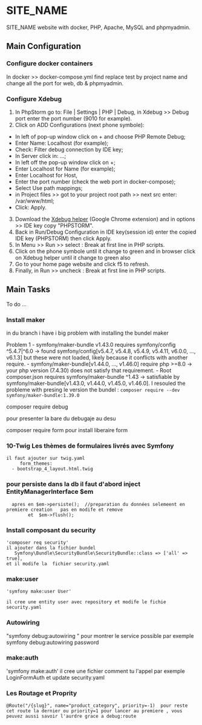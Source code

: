 # SITE_NAME

SITE_NAME website with docker, PHP, Apache, MySQL and phpmyadmin.


## Main Configuration

### Configure docker containers

In docker >> docker-compose.yml find replace test by project name and change all the port for web, db & phpmyadmin.


### Configure Xdebug

1. In PhpStorm go to: File | Settings | PHP | Debug, in Xdebug >> Debug port enter the port number (9010 for example).
2. Click on ADD Configurations (next phone symbole):
  - In left of pop-up window click on + and choose PHP Remote Debug;
  - Enter Name: Localhost (for example);
  - Check: Filter debug connection by IDE key;
  - In Server click in: ...;
  - In left off the pop-up window click on +;
  - Enter Localhost for Name (for example);
  - Enter Localhost for Host,
  - Enter the port number (check the web port in docker-compose);
  - Select Use path mappings;
  - in Project files >> got to your project root path >> next src enter: /var/www/html;
  - Click: Apply.
3. Download the [Xdebug helper](https://chrome.google.com/webstore/detail/xdebug-helper/eadndfjplgieldjbigjakmdgkmoaaaoc) (Google Chrome extension) and in options >> IDE key copy "PHPSTORM".
4. Back in Run/Debug Configuration in IDE key(session id) enter the copied IDE key (PHPSTORM) then click Apply.
5. In Menu >> Run >> select : Break at first line in PHP scripts.
6. Click on the phone symbole until it change to green and in browser click on Xdebug helper until it change to green also
7. Go to your home page website and click f5 to refresh.
8. Finally, in Run >> uncheck : Break at first line in PHP scripts.


## Main Tasks

To do ...


### Install maker
 in du branch i have i big problem with installing the bundel maker 

  Problem 1
    - symfony/maker-bundle v1.43.0 requires symfony/config ^5.4.7|^6.0 -> found symfony/config[v5.4.7, v5.4.8, v5.4.9, v5.4.11, v6.0.0, ..., v6.1.3] but these were not loaded, likely because it conflicts with another require.
    - symfony/maker-bundle[v1.44.0, ..., v1.46.0] require php >=8.0 -> your php version (7.4.30) does not satisfy that requirement.
    - Root composer.json requires symfony/maker-bundle ^1.43 -> satisfiable by symfony/maker-bundle[v1.43.0, v1.44.0, v1.45.0, v1.46.0].
 I resouled the probleme with presing le version the bundel :
     `composer require --dev symfony/maker-bundle:1.39.0`

composer require debug   

 pour presenter la bare du debugaje au desu 

 composer require form 
 pour install liberaire form

 ### 10-Twig Les thèmes de formulaires livrés avec Symfony

    il faut ajouter sur twig.yaml
         form_themes:
      - bootstrap_4_layout.html.twig 

  ### pour persiste dans la db  il faut d'abord inject EntityManagerInterface $em
      apres en $em->persiste();  //preparation du données selemeent en premiere creation   pas en modife et remove
            et  $em->flush();

  ### Install composant du security
    'composer req security'  
    il ajouter dans la fichier bundel 
       Symfony\Bundle\SecurityBundle\SecurityBundle::class => ['all' => true],
    et il modife la  fichier security.yaml

  ### make:user
    'symfony make:user User'

    il cree une entity user avec repository et modife le fichie security.yaml
  ### Autowiring
   "symfony debug:autowiring "
   pour montrer le service possible par exemple symfony debug:autowiring password

  ### make:auth
   'symfony make:auth'
     il cree une fichier comment tu l'appel par exemple LoginFormAuth 
     et update security.yaml
  ### Les Routage et Proprity
    @Route("/{slug}", name="product_category", priority=-1)  pour reste cet route la dernier ou priority=1 pour lancer au premiere , vous peuvez aussi savoir l'aurdre grace a debug:route